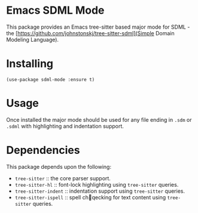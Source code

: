 # Emacs SDML Mode

This package provides an Emacs tree-sitter based major mode for SDML - the
[https://github.com/johnstonskj/tree-sitter-sdml](Simple Domain Modeling Language).


# Installing

``` elisp
(use-package sdml-mode :ensure t)
```

# Usage

Once installed the major mode should be used for any file ending in `.sdm`
or `.sdml` with highlighting and indentation support.


# Dependencies

This package depends upon the following:

- `tree-sitter` :: the core parser support.
- `tree-sitter-hl` :: font-lock highlighting using `tree-sitter` queries.
- `tree-sitter-indent` :: indentation support  using `tree-sitter` queries.
- `tree-sitter-ispell` :: spell chqecking for text content using `tree-sitter` queries.
